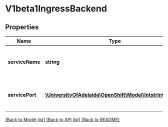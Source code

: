 # V1beta1IngressBackend

## Properties
Name | Type | Description | Notes
------------ | ------------- | ------------- | -------------
**serviceName** | **string** | Specifies the name of the referenced service. | 
**servicePort** | [**\UniversityOfAdelaide\OpenShift\Model\IntstrIntOrString**](IntstrIntOrString.md) | Specifies the port of the referenced service. | 

[[Back to Model list]](../README.md#documentation-for-models) [[Back to API list]](../README.md#documentation-for-api-endpoints) [[Back to README]](../README.md)


